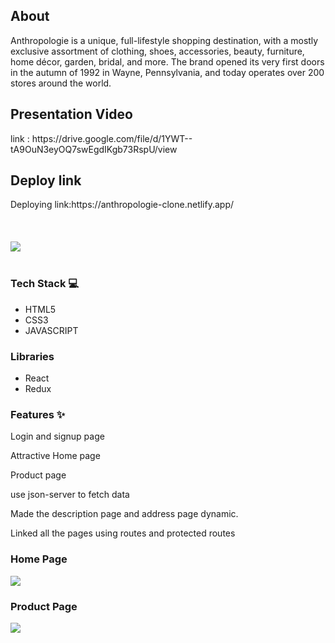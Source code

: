 <h2>About</h2>
Anthropologie is a unique, full-lifestyle shopping destination, with a mostly exclusive assortment of clothing, shoes, accessories, beauty, furniture, home décor, garden, bridal, and more. The brand opened its very first doors in the autumn of 1992 in Wayne, Pennsylvania, and today operates over 200 stores around the world.


<h2> Presentation Video</h2>
 link  :  https://drive.google.com/file/d/1YWT--tA9OuN3eyOQ7swEgdIKgb73RspU/view


<h2> Deploy link</h2>
Deploying link:https://anthropologie-clone.netlify.app/


<br/>
<br/>
<br/><br/>
<img src="https://encrypted-tbn0.gstatic.com/images?q=tbn:ANd9GcTMpLjBZPgbEbXFKCB456A75Y-dhkhzfpuDZg&usqp=CAU"/>

<br/>
<br/>



<h3>Tech Stack 💻</h3>
<ul>
 <li>HTML5</li>
<li>CSS3</li>
<li>JAVASCRIPT</li>
 </ul>
<h3>Libraries</h3>
<ul>
<li>React</li>
<li>Redux</li>
 </ul>
<h3>Features ✨</h3>

Login and signup page 

Attractive Home page

Product page

use json-server to fetch data

Made the description page and address page dynamic.

Linked all the pages using routes and protected routes


<h3>Home Page</h3>

<img src="https://user-images.githubusercontent.com/97545631/174242233-36337adc-23ad-4b71-97f4-318f4b0a6fd3.png"/>



<h3>Product Page</h3>
<img src="https://user-images.githubusercontent.com/97545631/174243304-9d3943b5-8174-44e2-9233-8912bbf5ae42.png" />
